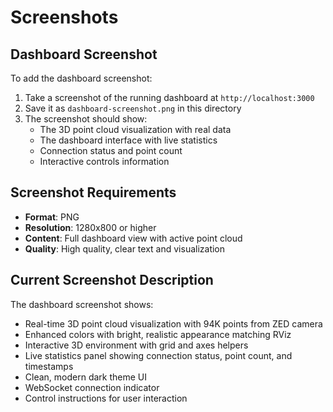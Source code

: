 # Screenshots

## Dashboard Screenshot

To add the dashboard screenshot:

1. Take a screenshot of the running dashboard at `http://localhost:3000`
2. Save it as `dashboard-screenshot.png` in this directory
3. The screenshot should show:
   - The 3D point cloud visualization with real data
   - The dashboard interface with live statistics
   - Connection status and point count
   - Interactive controls information

## Screenshot Requirements

- **Format**: PNG
- **Resolution**: 1280x800 or higher
- **Content**: Full dashboard view with active point cloud
- **Quality**: High quality, clear text and visualization

## Current Screenshot Description

The dashboard screenshot shows:
- Real-time 3D point cloud visualization with 94K points from ZED camera
- Enhanced colors with bright, realistic appearance matching RViz
- Interactive 3D environment with grid and axes helpers
- Live statistics panel showing connection status, point count, and timestamps
- Clean, modern dark theme UI
- WebSocket connection indicator
- Control instructions for user interaction
